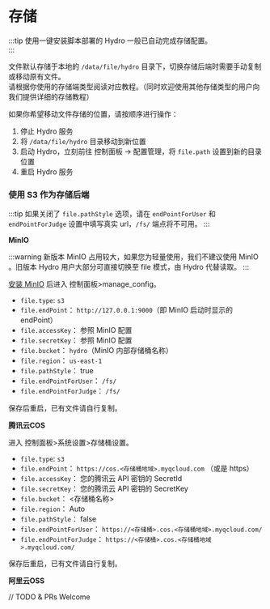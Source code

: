 # 存储

:::tip
使用一键安装脚本部署的 Hydro 一般已自动完成存储配置。  
:::

文件默认存储于本地的 `/data/file/hydro` 目录下，切换存储后端时需要手动复制或移动原有文件。  
请根据你使用的存储端类型阅读对应教程。（同时欢迎使用其他存储类型的用户向我们提供详细的存储教程）

如果你希望移动文件存储的位置，请按顺序进行操作：

1. 停止 Hydro 服务
2. 将 `/data/file/hydro` 目录移动到新位置
3. 启动 Hydro，立刻前往 控制面板 -> 配置管理，将 `file.path` 设置到新的目录位置
4. 重启 Hydro 服务

### 使用 S3 作为存储后端

:::tip
如果关闭了 `file.pathStyle` 选项，请在 `endPointForUser` 和 `endPointForJudge` 设置中填写真实 url，`/fs/` 端点将不可用。
:::

**MinIO**

:::warning
新版本 MinIO 占用较大，如果您为轻量使用，我们不建议使用 MinIO 。旧版本 Hydro 用户大部分可直接切换至 file 模式，由 Hydro 代替读取。
:::

[安装 MinIO](https://min.io/) 后进入 控制面板>manage_config。

- `file.type`: `s3`
- `file.endPoint`： `http://127.0.0.1:9000`（即 MinIO 启动时显示的 endPoint）
- `file.accessKey`： 参照 MinIO 配置
- `file.secretKey`： 参照 MinIO 配置
- `file.bucket`： `hydro`（MinIO 内部存储桶名称）
- `file.region`： `us-east-1`
- `file.pathStyle`： true
- `file.endPointForUser`： `/fs/`
- `file.endPointForJudge`： `/fs/`

保存后重启，已有文件请自行复制。

**腾讯云COS**

进入 控制面板>系统设置>存储桶设置。

- `file.type`: `s3`
- `file.endPoint`： `https://cos.<存储桶地域>.myqcloud.com` （或是 https）
- `file.accessKey`： 您的腾讯云 API 密钥的 SecretId
- `file.secretKey`： 您的腾讯云 API 密钥的 SecretKey
- `file.bucket`： <存储桶名称>
- `file.region`： Auto
- `file.pathStyle`： false
- `file.endPointForUser`： `https://<存储桶>.cos.<存储桶地域>.myqcloud.com/`
- `file.endPointForJudge`： `https://<存储桶>.cos.<存储桶地域>.myqcloud.com/`

保存后重启，已有文件请自行复制。

**阿里云OSS**

// TODO & PRs Welcome
